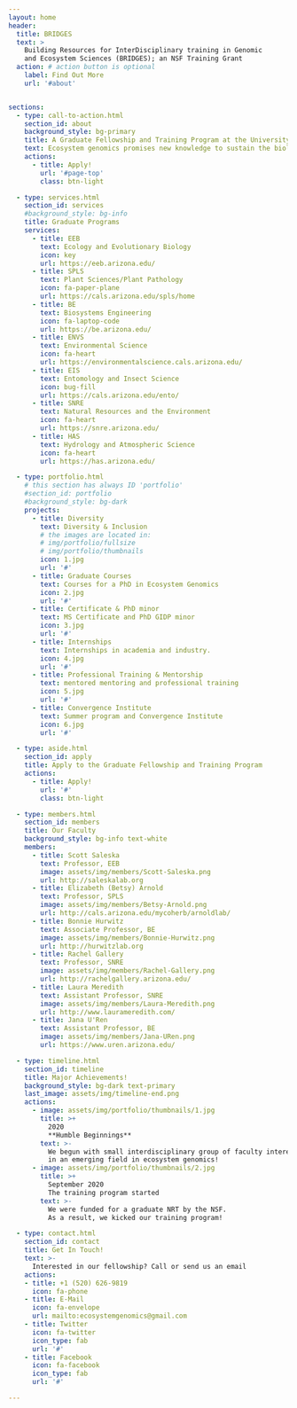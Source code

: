```yaml
---
layout: home
header:
  title: BRIDGES 
  text: >
    Building Resources for InterDisciplinary training in Genomic 
    and Ecosystem Sciences (BRIDGES); an NSF Training Grant 
  action: # action button is optional
    label: Find Out More
    url: '#about'


sections:
  - type: call-to-action.html
    section_id: about
    background_style: bg-primary
    title: A Graduate Fellowship and Training Program at the University of AZ 
    text: Ecosystem genomics promises new knowledge to sustain the biological systems that support, interact with, and are disrupted by human society, such as the agroecosystems that supply food to the world -- and, more generally, the plants, microbes, and insects that shape local, regional, and global cycles of energy, water, and carbon in both natural and managed ecosystems. 
    actions:
      - title: Apply!
        url: '#page-top'
        class: btn-light

  - type: services.html
    section_id: services 
    #background_style: bg-info
    title: Graduate Programs 
    services:
      - title: EEB 
        text: Ecology and Evolutionary Biology 
        icon: key 
        url: https://eeb.arizona.edu/ 
      - title: SPLS
        text: Plant Sciences/Plant Pathology 
        icon: fa-paper-plane
        url: https://cals.arizona.edu/spls/home
      - title: BE 
        text: Biosystems Engineering 
        icon: fa-laptop-code
        url: https://be.arizona.edu/
      - title: ENVS 
        text: Environmental Science 
        icon: fa-heart
        url: https://environmentalscience.cals.arizona.edu/
      - title: EIS 
        text: Entomology and Insect Science 
        icon: bug-fill
        url: https://cals.arizona.edu/ento/
      - title: SNRE 
        text: Natural Resources and the Environment 
        icon: fa-heart
        url: https://snre.arizona.edu/
      - title: HAS 
        text: Hydrology and Atmospheric Science 
        icon: fa-heart
        url: https://has.arizona.edu/

  - type: portfolio.html
    # this section has always ID 'portfolio'
    #section_id: portfolio 
    #background_style: bg-dark
    projects:
      - title: Diversity 
        text: Diversity & Inclusion 
        # the images are located in:
        # img/portfolio/fullsize
        # img/portfolio/thumbnails
        icon: 1.jpg
        url: '#'
      - title: Graduate Courses 
        text: Courses for a PhD in Ecosystem Genomics  
        icon: 2.jpg
        url: '#'
      - title: Certificate & PhD minor 
        text: MS Certificate and PhD GIDP minor 
        icon: 3.jpg
        url: '#'
      - title: Internships 
        text: Internships in academia and industry. 
        icon: 4.jpg
        url: '#'
      - title: Professional Training & Mentorship 
        text: mentored mentoring and professional training 
        icon: 5.jpg
        url: '#'
      - title: Convergence Institute 
        text: Summer program and Convergence Institute 
        icon: 6.jpg
        url: '#'

  - type: aside.html
    section_id: apply 
    title: Apply to the Graduate Fellowship and Training Program 
    actions:
      - title: Apply!
        url: '#' 
        class: btn-light

  - type: members.html
    section_id: members 
    title: Our Faculty 
    background_style: bg-info text-white
    members:
      - title: Scott Saleska
        text: Professor, EEB 
        image: assets/img/members/Scott-Saleska.png
        url: http://saleskalab.org
      - title: Elizabeth (Betsy) Arnold
        text: Professor, SPLS 
        image: assets/img/members/Betsy-Arnold.png
        url: http://cals.arizona.edu/mycoherb/arnoldlab/ 
      - title: Bonnie Hurwitz
        text: Associate Professor, BE 
        image: assets/img/members/Bonnie-Hurwitz.png
        url: http://hurwitzlab.org
      - title: Rachel Gallery
        text: Professor, SNRE 
        image: assets/img/members/Rachel-Gallery.png
        url: http://rachelgallery.arizona.edu/ 
      - title: Laura Meredith
        text: Assistant Professor, SNRE 
        image: assets/img/members/Laura-Meredith.png
        url: http://www.laurameredith.com/ 
      - title: Jana U'Ren
        text: Assistant Professor, BE 
        image: assets/img/members/Jana-URen.png
        url: https://www.uren.arizona.edu/ 

  - type: timeline.html
    section_id: timeline
    title: Major Achievements!
    background_style: bg-dark text-primary
    last_image: assets/img/timeline-end.png
    actions:
      - image: assets/img/portfolio/thumbnails/1.jpg
        title: >+
          2020 
          **Humble Beginnings**
        text: >-
          We begun with small interdisciplinary group of faculty interested 
          in an emerging field in ecosystem genomics!
      - image: assets/img/portfolio/thumbnails/2.jpg
        title: >+
          September 2020 
          The training program started
        text: >-
          We were funded for a graduate NRT by the NSF. 
          As a result, we kicked our training program!

  - type: contact.html
    section_id: contact
    title: Get In Touch!
    text: >-
      Interested in our fellowship? Call or send us an email
    actions:
    - title: +1 (520) 626-9819
      icon: fa-phone
    - title: E-Mail
      icon: fa-envelope
      url: mailto:ecosystemgenomics@gmail.com
    - title: Twitter
      icon: fa-twitter
      icon_type: fab
      url: '#'
    - title: Facebook
      icon: fa-facebook
      icon_type: fab
      url: '#'

---
```

